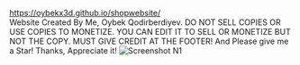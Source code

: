 https://oybekx3d.github.io/shopwebsite/                                                                        
Website Created By Me, Oybek Qodirberdiyev. DO NOT SELL COPIES OR USE COPIES TO MONETIZE. YOU CAN EDIT IT TO SELL OR MONETIZE BUT NOT THE COPY. MUST GIVE CREDIT AT THE FOOTER!
And Please give me a Star!
Thanks, Appreciate it!
![Screenshot N1]([https://pasteboard.co/NAE07YtODExa.png](https://gcdnb.pbrd.co/images/NAE07YtODExa.png?o=1)https://gcdnb.pbrd.co/images/NAE07YtODExa.png](https://raw.githubusercontent.com/oybekx3d/shopwebsite/main/screenshots/Screenshot%20(10).png)https://raw.githubusercontent.com/oybekx3d/shopwebsite/main/screenshots/Screenshot%20(10).png)
